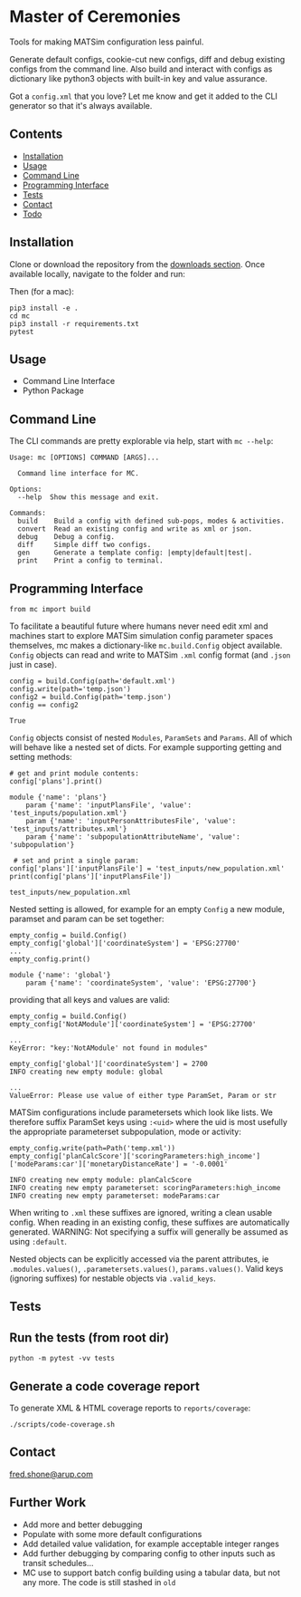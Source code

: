 # Master of Ceremonies

Tools for making MATSim configuration less painful.

Generate default configs, cookie-cut new configs, diff and debug existing configs from the 
command line. Also build and interact with configs as dictionary like python3 objects with built-in
key and value assurance.

Got a `config.xml` that you love? Let me know and get it added to the CLI generator so that it's always available.

## Contents
* [Installation](#markdown-header-installation)
* [Usage](#markdown-header-usage)
* [Command Line](#markdown-header-command-line)
* [Programming Interface](#markdown-header-programming-interface)
* [Tests](#markdown-header-tests)
* [Contact](#markdown-header-contacts)
* [Todo](#markdown-header-todo)

## Installation
Clone or download the repository from the [downloads section](https://bitbucket.org/arupdigital/MC/downloads/). Once available locally, navigate to the folder and run:


Then (for a mac):

```
pip3 install -e .
cd mc
pip3 install -r requirements.txt
pytest
```

## Usage
- Command Line Interface
- Python Package

## Command Line
The CLI commands are pretty explorable via help, start with `mc --help`:

```
Usage: mc [OPTIONS] COMMAND [ARGS]...

  Command line interface for MC.

Options:
  --help  Show this message and exit.

Commands:
  build    Build a config with defined sub-pops, modes & activities.
  convert  Read an existing config and write as xml or json.
  debug    Debug a config.
  diff     Simple diff two configs.
  gen      Generate a template config: |empty|default|test|.
  print    Print a config to terminal.
```

## Programming Interface
```
from mc import build
```

To facilitate a beautiful future where humans never need edit xml and machines start to explore MATSim simulation config parameter spaces themselves, mc makes a dictionary-like `mc.build.Config` object available. `Config` objects can read and write to MATSim `.xml` config format (and `.json` just in case).

```
config = build.Config(path='default.xml')
config.write(path='temp.json')
config2 = build.Config(path='temp.json')
config == config2
```
```
True
```

`Config` objects consist of nested `Modules`, `ParamSets` and `Params`. All of which will behave like a nested set of dicts. For example supporting getting and setting methods:

```
# get and print module contents:
config['plans'].print()
```
```
module {'name': 'plans'}
    param {'name': 'inputPlansFile', 'value': 'test_inputs/population.xml'}
    param {'name': 'inputPersonAttributesFile', 'value': 'test_inputs/attributes.xml'}
    param {'name': 'subpopulationAttributeName', 'value': 'subpopulation'}
```

```
 # set and print a single param:
config['plans']['inputPlansFile'] = 'test_inputs/new_population.xml'
print(config['plans']['inputPlansFile'])
```
```
test_inputs/new_population.xml
```

Nested setting is allowed, for example for an empty `Config` a new module, paramset and param
 can be set together:
 
```
empty_config = build.Config()
empty_config['global']['coordinateSystem'] = 'EPSG:27700'
...
empty_config.print()
```
```
module {'name': 'global'}
    param {'name': 'coordinateSystem', 'value': 'EPSG:27700'}
```

providing that all keys and values are valid:

```
empty_config = build.Config()
empty_config['NotAModule']['coordinateSystem'] = 'EPSG:27700'
```
```
...
KeyError: "key:'NotAModule' not found in modules"
```

```
empty_config['global']['coordinateSystem'] = 2700
INFO creating new empty module: global
```
```
...
ValueError: Please use value of either type ParamSet, Param or str
```

MATSim configurations include parametersets which look like lists. We therefore suffix
ParamSet keys using `:<uid>` where the uid is most usefully the appropriate parameterset
subpopulation, mode or activity:

```
empty_config.write(path=Path('temp.xml'))
empty_config['planCalcScore']['scoringParameters:high_income']['modeParams:car']['monetaryDistanceRate'] = '-0.0001'
```
```
INFO creating new empty module: planCalcScore
INFO creating new empty parameterset: scoringParameters:high_income
INFO creating new empty parameterset: modeParams:car
```

When writing to `.xml` these suffixes are ignored, writing a clean usable config. When reading in
an existing config, these suffixes are automatically generated.
WARNING: Not specifying a suffix will generally be assumed as using `:default`.

Nested objects can be explicitly accessed via the parent attributes, ie `.modules.values()`, 
`.parametersets.values()`, `params.values()`. Valid keys (ignoring suffixes) for nestable
objects via `.valid_keys`.


## Tests


Run the tests (from root dir)
----
    python -m pytest -vv tests

Generate a code coverage report
----
To generate XML & HTML coverage reports to `reports/coverage`:

    ./scripts/code-coverage.sh


## Contact
fred.shone@arup.com


## Further Work
* Add more and better debugging
* Populate with some more default configurations
* Add detailed value validation, for example acceptable integer ranges
* Add further debugging by comparing config to other inputs such as transit schedules...
* MC use to support batch config building using a tabular data, but not any more.
The code is still stashed in `old`
